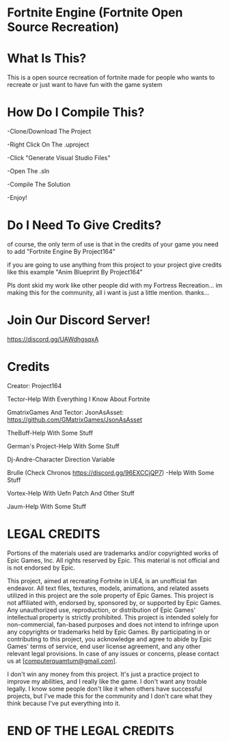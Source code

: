 # Fortnite Engine (Fortnite Open Source Recreation)

# What Is This?
This is a open source recreation of fortnite made for people who wants to recreate or just want to have fun with the game system

# How Do I Compile This?
-Clone/Download The Project

-Right Click On The .uproject

-Click "Generate Visual Studio Files"

-Open The .sln

-Compile The Solution

-Enjoy!

# Do I Need To Give Credits?
of course, the only term of use is that in the credits of your game you need to add "Fortnite Engine By Project164"

if you are going to use anything from this project to your project give credits like this example "Anim Blueprint By Project164"

Pls dont skid my work like other people did with my Fortress Recreation... im making this for the community, all i want is just a little mention. thanks...

# Join Our Discord Server!
https://discord.gg/UAWdhgsqxA

# Credits

Creator: Project164

Tector-Help With Everything I Know About Fortnite

GmatrixGames And Tector: JsonAsAsset: https://github.com/GMatrixGames/JsonAsAsset

TheBuff-Help With Some Stuff

German's Project-Help With Some Stuff

Dj-Andre-Character Direction Variable

Brulle (Check Chronos https://discord.gg/96EXCCjQP7) -Help With Some Stuff

Vortex-Help With Uefn Patch And Other Stuff

Jaum-Help With Some Stuff

# LEGAL CREDITS

Portions of the materials used are trademarks and/or copyrighted works of Epic Games, Inc. All rights reserved by Epic. This material is not official and is not endorsed by Epic.

This project, aimed at recreating Fortnite in UE4, is an unofficial fan endeavor. All text files, textures, models, animations, and related assets utilized in this project are the sole property of Epic Games. This project is not affiliated with, endorsed by, sponsored by, or supported by Epic Games. Any unauthorized use, reproduction, or distribution of Epic Games' intellectual property is strictly prohibited. This project is intended solely for non-commercial, fan-based purposes and does not intend to infringe upon any copyrights or trademarks held by Epic Games. By participating in or contributing to this project, you acknowledge and agree to abide by Epic Games' terms of service, end user license agreement, and any other relevant legal provisions. In case of any issues or concerns, please contact us at [computerquamtum@gmail.com].

I don't win any money from this project. It's just a practice project to improve my abilities, and I really like the game. I don't want any trouble legally. I know some people don't like it when others have successful projects, but I've made this for the community and I don't care what they think because I've put everything into it.

# END OF THE LEGAL CREDITS
